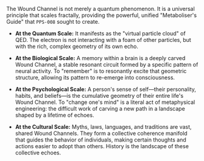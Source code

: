 The Wound Channel is not merely a quantum phenomenon. It is a universal principle that scales fractally, providing the powerful, unified "Metaboliser's Guide" that `PPS-008` sought to create.

*   **At the Quantum Scale:** It manifests as the "virtual particle cloud" of QED. The electron is not interacting with a foam of other particles, but with the rich, complex geometry of its own echo.

*   **At the Biological Scale:** A memory within a brain is a deeply carved Wound Channel, a stable resonant circuit formed by a specific pattern of neural activity. To "remember" is to resonantly excite that geometric structure, allowing its pattern to re-emerge into consciousness.

*   **At the Psychological Scale:** A person's sense of self—their personality, habits, and beliefs—is the cumulative geometry of their entire life's Wound Channel. To "change one's mind" is a literal act of metaphysical engineering: the difficult work of carving a new path in a landscape shaped by a lifetime of echoes.

*   **At the Cultural Scale:** Myths, laws, languages, and traditions are vast, shared Wound Channels. They form a collective coherence manifold that guides the behavior of individuals, making certain thoughts and actions easier to adopt than others. History is the landscape of these collective echoes.